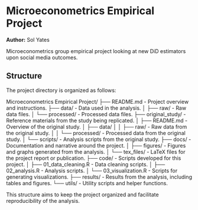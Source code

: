 # Microeconometrics Empirical Project

**Author:** Sol Yates

Microeconometrics group empirical project looking at new DiD estimators upon social media outcomes.

## Structure

The project directory is organized as follows:

Microeconometrics Empirical Project/
├── README.md - Project overview and instructions.
├── data/ - Data used in the analysis.
│ ├── raw/ - Raw data files.
│ └── processed/ - Processed data files.
├── original_study/ - Reference materials from the study being replicated.
│ ├── README.md - Overview of the original study.
│ ├── data/
│ │ ├── raw/ - Raw data from the original study.
│ │ └── processed/ - Processed data from the original study.
│ └── scripts/ - Analysis scripts from the original study.
├── docs/ - Documentation and narrative around the project.
│ ├── figures/ - Figures and graphs generated from the analysis.
│ └── tex_files/ - LaTeX files for the project report or publication.
├── code/ - Scripts developed for this project.
│ ├── 01_data_cleaning.R - Data cleaning scripts.
│ ├── 02_analysis.R - Analysis scripts.
│ └── 03_visualization.R - Scripts for generating visualizations.
├── results/ - Results from the analysis, including tables and figures.
└── utils/ - Utility scripts and helper functions.


This structure aims to keep the project organized and facilitate reproducibility of the analysis.
